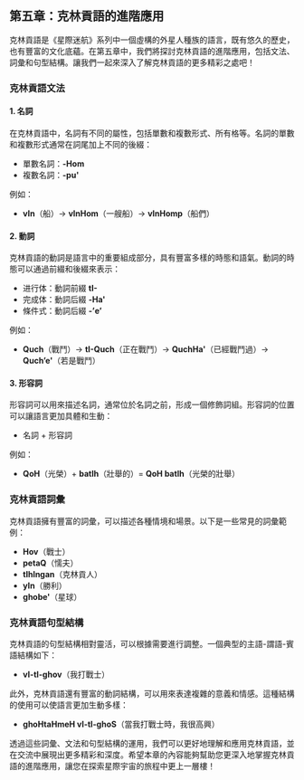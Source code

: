 ## 第五章：克林貢語的進階應用

克林貢語是《星際迷航》系列中一個虛構的外星人種族的語言，既有悠久的歷史，也有豐富的文化底蘊。在第五章中，我們將探討克林貢語的進階應用，包括文法、詞彙和句型結構。讓我們一起來深入了解克林貢語的更多精彩之處吧！

### 克林貢語文法

#### 1. 名詞
在克林貢語中，名詞有不同的屬性，包括單數和複數形式、所有格等。名詞的單數和複數形式通常在詞尾加上不同的後綴：

- 單數名詞：**-Hom**
- 複數名詞：**-pu'**

例如：
- **vIn**（船）-> **vInHom**（一艘船）-> **vInHomp**（船們）

#### 2. 動詞
克林貢語的動詞是語言中的重要組成部分，具有豐富多樣的時態和語氣。動詞的時態可以通過前綴和後綴來表示：

- 进行体：動詞前綴 **tI-**
- 完成体：動詞后綴 **-Ha'**
- 條件式：動詞后綴 **-’e’**

例如：
- **Quch**（戰鬥）-> **tI-Quch**（正在戰鬥）-> **QuchHa'**（已經戰鬥過）-> **Quch’e'**（若是戰鬥）

#### 3. 形容詞
形容詞可以用來描述名詞，通常位於名詞之前，形成一個修飾詞組。形容詞的位置可以讓語言更加具體和生動：

- 名詞 + 形容詞

例如：
- **QoH**（光榮）+ **batlh**（壯舉的）= **QoH batlh**（光榮的壯舉）

### 克林貢語詞彙

克林貢語擁有豐富的詞彙，可以描述各種情境和場景。以下是一些常見的詞彙範例：

- **Hov**（戰士）
- **petaQ**（懦夫）
- **tlhIngan**（克林貢人）
- **yIn**（勝利）
- **ghobe'**（星球）

### 克林貢語句型結構

克林貢語的句型結構相對靈活，可以根據需要進行調整。一個典型的主語-謂語-賓語結構如下：

- **vI-tI-ghov**（我打戰士）

此外，克林貢語還有豐富的動詞結構，可以用來表達複雜的意義和情感。這種結構的使用可以使語言更加生動多樣：

- **ghoHtaHmeH vI-tI-ghoS**（當我打戰士時，我很高興）

透過這些詞彙、文法和句型結構的運用，我們可以更好地理解和應用克林貢語，並在交流中展現出更多精彩和深度。希望本章的內容能夠幫助您更深入地掌握克林貢語的進階應用，讓您在探索星際宇宙的旅程中更上一層樓！
